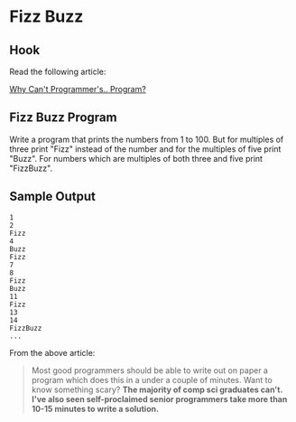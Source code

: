 # Fizz Buzz

## Hook

Read the following article:

[Why Can't Programmer's.. Program?](https://blog.codinghorror.com/why-cant-programmers-program/)


## Fizz Buzz Program

Write a program that prints the numbers from 1 to 100. But for multiples of three print "Fizz" instead of the number and for the multiples of five print "Buzz". For numbers which are multiples of both three and five print "FizzBuzz".

## Sample Output

```
1
2
Fizz
4
Buzz
Fizz
7
8
Fizz
Buzz
11
Fizz
13
14
FizzBuzz
...
```

From the above article:

> Most good programmers should be able to write out on paper a program which does this in a under a couple of minutes. Want to know something scary? __The majority of comp sci graduates can't. I've also seen self-proclaimed senior programmers take more than 10-15 minutes to write a solution.__

